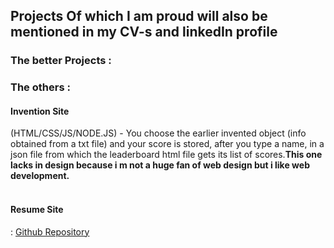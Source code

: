 <h2>Projects Of which I am proud will also be mentioned in my CV-s and linkedIn profile</h2>
<h3>The better Projects : </h3>



<h3>The others : </h3>
<h4>Invention Site</h4>(HTML/CSS/JS/NODE.JS) - You choose the earlier invented object (info obtained from a txt file) and your score is stored, after you type a name, in a json file from which the leaderboard html file gets its list of scores.<strong>This one lacks in design because i m not a huge fan of web design but i like web development.</strong><br><br>
<h4>Resume Site</h4> : <a href="https://github.com/PaulVLAD22/PaulVLAD22.github.io">Github Repository</a>


